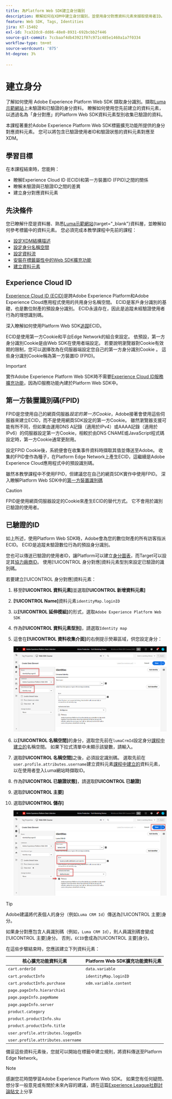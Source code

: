 ```yaml
---
title: 為Platform Web SDK建立身分識別
description: 瞭解如何在XDM中建立身分識別，並使用身分對應資料元素來擷取使用者ID。 本課程是「使用 Web SDK 實施 Adob​​e Experience Cloud」教學課程的一部分。
feature: Web SDK, Tags, Identities
jira: KT-15402
exl-id: 7ca32dc8-dd86-48e0-8931-692bcbb2f446
source-git-commit: 7ccbaaf4db43921f07c971c485e1460a1a7f0334
workflow-type: tm+mt
source-wordcount: '875'
ht-degree: 3%

---
```


# 建立身分

了解如何使用 Adob&#x200B;&#x200B;e Experience Platform Web SDK 擷取身分識別。擷取[Luma示範網站](https://luma.enablementadobe.com/content/luma/us/en.html)上未驗證和已驗證的身分資料。 瞭解如何使用您先前建立的資料元素，以透過名為「身分對應」的Platform Web SDK資料元素型別收集已驗證的資料。

本課程著重於Adobe Experience Platform Web SDK標籤擴充功能所提供的身分對應資料元素。 您可以將包含已驗證使用者ID和驗證狀態的資料元素對應至XDM。

## 學習目標

在本課程結束時，您能夠：

* 瞭解Experience Cloud ID (ECID)和第一方裝置ID (FPID)之間的關係
* 瞭解未驗證與已驗證ID之間的差異
* 建立身分對應資料元素

## 先決條件

您已瞭解什麼是資料層、熟悉[Luma示範網站](https://luma.enablementadobe.com/content/luma/us/en.html){target="_blank"}資料層，並瞭解如何參考標籤中的資料元素。 您必須完成本教學課程中先前的課程：

* [設定XDM結構描述](configure-schemas.md)
* [設定身分名稱空間](configure-identities.md)
* [設定資料流](configure-datastream.md)
* [安裝在標籤屬性中的Web SDK擴充功能](install-web-sdk.md)
* [建立資料元素](create-data-elements.md)


## Experience Cloud ID

[Experience Cloud ID (ECID)](https://experienceleague.adobe.com/en/docs/experience-platform/identity/features/ecid)是跨Adobe Experience Platform和Adobe Experience Cloud應用程式使用的共用身分名稱空間。 ECID是客戶身分識別的基礎，也是數位財產的預設身分識別。 ECID永遠存在，因此是追蹤未經驗證使用者行為的理想識別碼。

<!-- FYI I commented this out because it was breaking the build - Jack
>[!TIP]
>
> When you use the Experience Platform Web SDK to set up Adobe applications on your digital properties, the ECID is generated at the Adobe Edge server level. As such, ECID is not viewable on the client-side network request payload. You can view the ECID by seeing the Preview tab of the network request, or by using the [Adobe Experience Platform Debugger Edge Trace](set-up-analytics.md#experience-cloud-id-validation).
>![View ECID](assets/validate-dev-console-ecid.png)
-->

深入瞭解如何使用Platform Web SDK[追蹤](https://experienceleague.adobe.com/en/docs/experience-platform/edge/identity/overview)ECID。

ECID是使用第一方Cookie和平台Edge Network的組合來設定。 依預設，第一方身分識別Cookie是由Web SDK在使用者端設定。 若要說明瀏覽器對Cookie有效期的限制，您可以選擇改為在伺服器端設定您自己的第一方身分識別Cookie 。 這些身分識別Cookie稱為第一方裝置ID (FPID)。

>[!IMPORTANT]
>
>實作Adobe Experience Platform Web SDK時不需要[Experience Cloud ID服務擴充功能](https://exchange.adobe.com/apps/ec/100160/adobe-experience-cloud-id-launch-extension)，因為ID服務功能內建於Platform Web SDK中。

## 第一方裝置識別碼(FPID)

FPID是您使用自己的網頁伺服器&#x200B;_設定的第一方Cookie_，Adobe接著會使用這些伺服器來建立ECID，而不是使用網頁SDK設定的第一方Cookie。 雖然瀏覽器支援可能有所不同，但如果由運用DNS A記錄（適用於IPv4）或AAAA記錄（適用於IPv6）的伺服器設定第一方Cookie，相較於由DNS CNAME或JavaScript程式碼設定時，第一方Cookie通常更耐用。

設定FPID Cookie後，系統便會在收集事件資料時擷取其值並傳送至Adobe。 收集的FPID會作為種子，在Platform Edge Network上產生ECID，這繼續是Adobe Experience Cloud應用程式中的預設識別碼。

雖然本教學課程中不使用FPID，但建議您在自己的網頁SDK實作中使用FPID。 深入瞭解Platform Web SDK中的[第一方裝置識別碼](https://experienceleague.adobe.com/en/docs/experience-platform/edge/identity/first-party-device-ids)

>[!CAUTION]
>
> FPID是使用網頁伺服器設定的Cookie來產生ECID的替代方式。 它不會用於識別已驗證的使用者。

## 已驗證的ID

如上所述，使用Platform Web SDK時，Adobe會為您的數位財產的所有訪客指派ECID。 ECID是追蹤未驗證數位行為的預設身分識別。

您也可以傳送已驗證的使用者ID，讓Platform可以建立[身分圖表](https://experienceleague.adobe.com/en/docs/platform-learn/tutorials/identities/understanding-identity-and-identity-graphs)，而Target可以設定其[協力廠商ID](https://experienceleague.adobe.com/en/docs/target/using/audiences/visitor-profiles/3rd-party-id)。 使用[!UICONTROL 身分對應]資料元素型別來設定已驗證的識別碼。

若要建立[!UICONTROL 身分對應]資料元素：

1. 移至&#x200B;**[!UICONTROL 資料元素]**&#x200B;並選取&#x200B;**[!UICONTROL 新增資料元素]**

1. **[!UICONTROL Name]**&#x200B;資料元素`identityMap.loginID`

1. 以&#x200B;**[!UICONTROL 延伸模組]**&#x200B;的形式，選取`Adobe Experience Platform Web SDK`

1. 作為&#x200B;**[!UICONTROL 資料元素型別]**，請選取`Identity map`

1. 這會在&#x200B;**[!UICONTROL 資料收集介面]**&#x200B;的右側提示熒幕區域，供您設定身分：

   ![資料彙集介面](assets/identity-identityMap-setup.png)

1. 以&#x200B;**[!UICONTROL 名稱空間]**&#x200B;的身分，選取您先前在`lumaCrmId`設定身分[課程中建立的](configure-identities.md)名稱空間。 如果下拉式清單中未顯示該變數，請輸入。

1. 選取&#x200B;**[!UICONTROL 名稱空間]**&#x200B;之後，必須設定識別碼。 選取先前在`user.profile.attributes.username`建立資料元素[課程中建立的](create-data-elements.md#create-data-elements-to-capture-the-data-layer)資料元素，以在使用者登入Luma網站時擷取ID。

   <!--  >[!TIP]
    >
    >You can verify the **[!UICONTROL Luma CRM ID]** is collected in a data element on the web property by going to the [Luma Demo site](https://luma.enablementadobe.com/content/luma/us/en.html), logging in, [switching the tag environment](validate-with-debugger.md#use-the-experience-platform-debugger-to-map-to-your-tag-property) to your own, and typing `_satellite.getVar("user.profile.attributes.username")` in the web browser developer console.
    >
    >   ![Data Element  ID ](assets/identity-data-element-customer-id.png)
    -->

1. 作為&#x200B;**[!UICONTROL 已驗證狀態]**，請選取&#x200B;**[!UICONTROL 已驗證]**
1. 選取&#x200B;**[!UICONTROL 主要]**

1. 選取&#x200B;**[!UICONTROL 儲存]**

   ![資料彙集介面](assets/identity-id-namespace.png)

>[!TIP]
>
> Adobe建議將代表個人的身分（例如`Luma CRM Id`）傳送為[!UICONTROL 主要]身分。
>
> 如果身分對應包含人員識別碼（例如，`Luma CRM Id`），則人員識別碼會變成[!UICONTROL 主要]身分。 否則，`ECID`會成為[!UICONTROL 主要]身分。




<!--
1. Once the data element is configured in **[!UICONTROL Data Collection interface]**, it can be tested on the Luma web property like any other Data Element. Enter the following script in the browser developer console
   
   
   ```
   _satellite.getVar('identityMap.loginID')
   ```  

   ![Data Collection interface](assets/identity-consoleIdentityDataElement.png)
   
   >[!NOTE]
   >
   >ECID identifier will NOT populate in the Data Element, as this is configured already with Platform Web SDK.   
-->

在這些步驟結束時，您應該建立下列資料元素：

| 核心擴充功能資料元素 | Platform Web SDK擴充功能資料元素 |
-----------------------------|-------------------------------
| `cart.orderId` | `data.variable` |
| `cart.productInfo` | `identityMap.loginID` |
| `cart.productInfo.purchase` | `xdm.variable.content` |
| `page.pageInfo.hierarchie1` | |
| `page.pageInfo.pageName` | |
| `page.pageInfo.server` | |
| `product.category` | |
| `product.productInfo.sku` | |
| `product.productInfo.title` | |
| `user.profile.attributes.loggedIn` | |
| `user.profile.attributes.username` | |

備妥這些資料元素後，您就可以開始在標籤中建立規則，將資料傳送至Platform Edge Network。

>[!NOTE]
>
>感謝您花時間學習Adobe Experience Platform Web SDK。 如果您有任何疑問、想分享一般意見或有關於未來內容的建議，請在這篇[Experience League社群討論貼文](https://experienceleaguecommunities.adobe.com/t5/adobe-experience-platform-data/tutorial-discussion-implement-adobe-experience-cloud-with-web/td-p/444996)上分享
